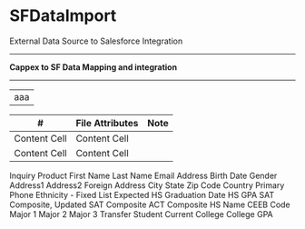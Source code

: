 # SFDataImport
External Data Source to Salesforce Integration
<hr />
<b> Cappex to SF Data Mapping and integration </b><hr />

<table> <tr><td>aaa</td></tr> </table>

| #  | File Attributes | Note |
| -- | --------------- | ------------- |
| Content Cell  | Content Cell  |
| Content Cell  | Content Cell  |

Inquiry Product
First Name
Last Name
Email Address
Birth Date
Gender
Address1
Address2
Foreign Address
City
State
Zip Code
Country
Primary Phone
Ethnicity - Fixed List
Expected HS Graduation Date
HS GPA
SAT Composite, Updated
SAT Composite
ACT Composite
HS Name
CEEB Code
Major 1
Major 2
Major 3
Transfer Student Current College
College GPA
